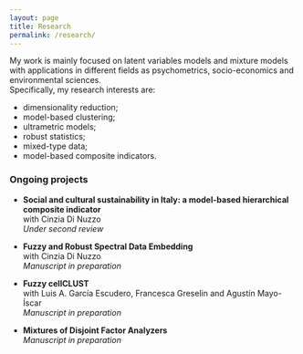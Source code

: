 ```yaml
---
layout: page
title: Research
permalink: /research/
---
```


My work is mainly focused on latent variables models and mixture models with applications in different fields as psychometrics, socio-economics and environmental sciences. \
Specifically, my research interests are:
- dimensionality reduction;
- model-based clustering;
- ultrametric models;
- robust statistics;
- mixed-type data;
- model-based composite indicators.

### Ongoing projects

- **Social and cultural sustainability in Italy: a model-based hierarchical composite indicator** \
with Cinzia Di Nuzzo \
_Under second review_

- **Fuzzy and Robust Spectral Data Embedding** \
with Cinzia Di Nuzzo \
_Manuscript in preparation_

- **Fuzzy cellCLUST** \
with Luis A. García Escudero, Francesca Greselin and Agustín Mayo-Íscar \
_Manuscript in preparation_

- **Mixtures of Disjoint Factor Analyzers** \
_Manuscript in preparation_















